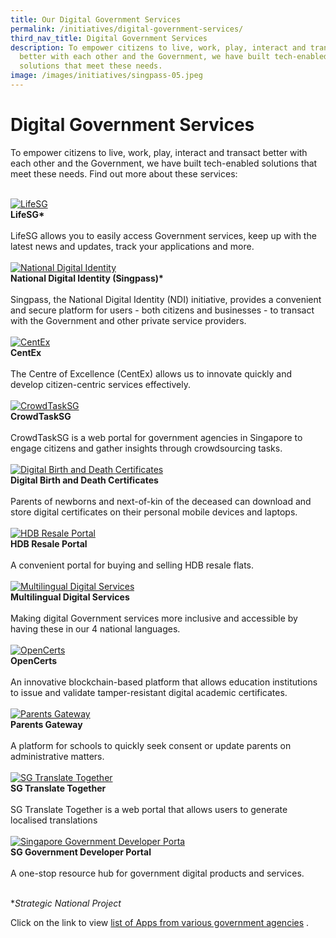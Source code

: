 ```yaml
---
title: Our Digital Government Services
permalink: /initiatives/digital-government-services/
third_nav_title: Digital Government Services
description: To empower citizens to live, work, play, interact and transact
  better with each other and the Government, we have built tech-enabled
  solutions that meet these needs.
image: /images/initiatives/singpass-05.jpeg
---
```

# Digital Government Services

To empower citizens to live, work, play, interact and transact better with each other and the Government, we have built tech-enabled solutions that meet these needs. Find out more about these services:

<br>
<div class="row">
	
<div class="col"> 
<a href="/initiatives/strategic-national-projects/lifesg"><img src="/images/initiatives/lifesg.jpeg" alt="LifeSG"></a><br>
		<div class="header"><b>LifeSG*</b></div><br>
		<div class="para">LifeSG allows you to easily access Government services, keep up with the latest news and updates, track your applications and more.
</div>
<br>
</div>
	
<div class="col"> 
<a href="/initiatives/strategic-national-projects/national-digital-identity"><img src="/images/initiatives/Singpass-website.jpeg" alt="National Digital Identity"></a><br>
	<div class="header"><b>National Digital Identity (Singpass)*</b></div><br>
	<div class="para">Singpass, the National Digital Identity (NDI) initiative, provides a convenient and secure platform for users - both citizens and businesses - to transact with the Government and other private service providers.
</div>
<br>
</div>
	
<div class="col"> 
<a href="/initiatives/digital-government-services/centex"><img src="/images/initiatives/overview-pages/centex.png" alt="CentEx"></a><br>
     <div class="header"><b>CentEx</b></div><br>
    <div class="para">The Centre of Excellence (CentEx) allows us to innovate quickly and develop citizen-centric services effectively.
</div>
<br>
</div>

</div>

<div class="row">

<div class="col"> 
<a href="/initiatives/digital-government-services/crowdtasksg/"><img src="/images/initiatives/crowdtasksg-01.jpg" alt="CrowdTaskSG"></a><br>
    <div class="header"><b>CrowdTaskSG</b></div><br>
    <div class="para">CrowdTaskSG is a web portal for government agencies in Singapore to engage citizens and gather insights through crowdsourcing tasks.
</div>
<br></div>	
	
<div class="col"> 
<a href="/initiatives/digital-government-services/digital-birth-and-death-certs"><img src="/images/initiatives/overview-pages/digital-birth-death-cert.jpg" alt="Digital Birth and Death Certificates"></a><br>
    <div class="header"><b>Digital Birth and Death Certificates</b></div><br>
    <div class="para">Parents of newborns and next-of-kin of the deceased can download and store digital certificates on their personal mobile devices and laptops.  
</div>
<br>
</div>

<div class="col"> 
<a href="/initiatives/digital-government-services/hdb-resale-portal"><img src="/images/initiatives/overview-pages/hdb-resale-portal.png" alt="HDB Resale Portal"></a><br>
    <div class="header"><b>HDB Resale Portal</b></div><br>
    <div class="para">A convenient portal for buying and selling HDB resale flats. 
</div>
<br>
</div>
	
</div>

<div class="row">

<div class="col"> 
<a href="/initiatives/digital-government-services/multilingual-digital-services"><img src="/images/initiatives/overview-pages/multilingual-digital-services.png" alt="Multilingual Digital Services"></a><br>
    <div class="header"><b>Multilingual Digital Services</b></div><br>
    <div class="para">Making digital Government services more inclusive and accessible by having these in our 4 national languages.
</div>
<br></div>
	
<div class="col"> 
<a href="/initiatives/digital-government-services/opencerts"><img src="/images/initiatives/overview-pages/opencerts.png" alt="OpenCerts"></a><br>
    <div class="header"><b>OpenCerts</b></div><br>
    <div class="para">An innovative blockchain-based platform that allows education institutions to issue and validate tamper-resistant digital academic certificates.
</div>
<br>
</div>

<div class="col">
<a href="/initiatives/digital-government-services/parents-gateway"><img src="/images/initiatives/overview-pages/parents-gateway.png" alt="Parents Gateway"></a><br>
    <div class="header"><b>Parents Gateway</b></div><br>
    <div class="para">A platform for schools to quickly seek consent or update parents on administrative matters.
</div>
	<br></div>
	
</div>	

<div class="row">

<div class="col">
<a href="/initiatives/digital-government-services/sg-translate-together/"><img src="/images/initiatives/sgtranslate-01.jpg" alt="SG Translate Together"></a><br>
    <div class="header"><b>SG Translate Together</b></div><br>
    <div class="para">SG Translate Together is a web portal that allows users to generate localised translations
</div>
	<br></div>
	
<div class="col">
<a href="/initiatives/digital-government-services/sg-govt-dev-portal/"><img src="/images/initiatives/sgdeveloperportal-01.jpg" alt="Singapore Government Developer Porta"></a><br>
    <div class="header"><b>SG Government Developer Portal</b></div><br>
    <div class="para">A one-stop resource hub for government digital products and services.
</div>
	<br></div>

<div class="col"></div>	
	
</div>
	
**Strategic National Project*

Click on the link to view [list of Apps from various government agencies](/community/apps-for-you) .